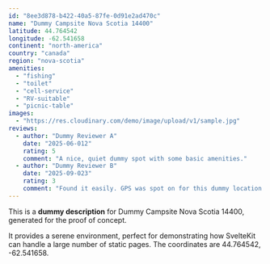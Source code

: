 ```yaml
---
id: "8ee3d878-b422-40a5-87fe-0d91e2ad470c"
name: "Dummy Campsite Nova Scotia 14400"
latitude: 44.764542
longitude: -62.541658
continent: "north-america"
country: "canada"
region: "nova-scotia"
amenities:
  - "fishing"
  - "toilet"
  - "cell-service"
  - "RV-suitable"
  - "picnic-table"
images:
  - "https://res.cloudinary.com/demo/image/upload/v1/sample.jpg"
reviews:
  - author: "Dummy Reviewer A"
    date: "2025-06-012"
    rating: 5
    comment: "A nice, quiet dummy spot with some basic amenities."
  - author: "Dummy Reviewer B"
    date: "2025-09-023"
    rating: 3
    comment: "Found it easily. GPS was spot on for this dummy location."
---
```


This is a **dummy description** for Dummy Campsite Nova Scotia 14400, generated for the proof of concept.

It provides a serene environment, perfect for demonstrating how SvelteKit can handle a large number of static pages. The coordinates are 44.764542, -62.541658.
